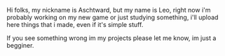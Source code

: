 Hi folks, my nickname is Aschtward, but my name is Leo, right now i'm probably working on my new game or just studying something, i'll upload here things that i made, even if it's simple stuff.

If you see something wrong im my projects please let me know, im just a begginer.



